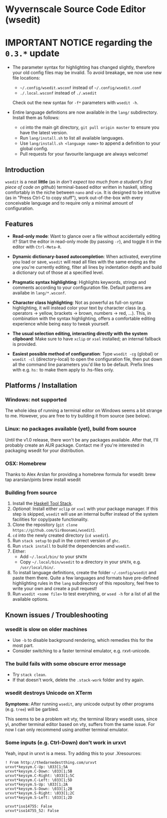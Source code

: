# Wyvernscale Source Code Editor (wsedit)

# IMPORTANT NOTICE regarding the `0.3.*` update

* The parameter syntax for highlighting has changed slightly, therefore your old
  config files may be invalid.  To avoid breakage, we now use new file locations:

  * `~/.config/wsedit.wsconf` instead of `~/.config/wsedit.conf`
  * `./.local.wsconf` instead of `./.wsedit`

  Check out the new syntax for `-f*` parameters with `wsedit -h`.

* Entire language definitions are now available in the `lang/` subdirectory.
  Install them as follows:

  * `cd` into the main git directory, `git pull origin master` to ensure you
    have the latest version.
  * Run `lang/install.sh` to list all available languages.
  * Use `lang/install.sh <language name>` to append a definition to your
    global config.
  * Pull requests for your favourite language are always welcome!

## Introduction

`wsedit` is a neat **little** (as in *don't expect too much from a student's
first piece of code on github*) terminal-based editor written in haskell,
sitting comfortably in the niche between `nano` and `vim`.  It is designed to be
intuitive (as in "Press Ctrl-C to copy stuff"), work out-of-the-box with every
conceivable language and to require only a minimal amount of configuration.

## Features

* __Read-only mode__: Want to glance over a file without accidentally editing
  it?  Start the editor in read-only mode (by passing `-r`), and toggle it in
  the editor with `Ctrl-Meta-R`.

* __Dynamic dictionary-based autocompletion__: When activated, everytime you
  load or save, `wsedit` will read all files with the same ending as the one
  you're currently editing, filter all lines by indentation depth and build a
  dictionary out of those at a specified level.

* __Pragmatic syntax highlighting__: Highlights keywords, strings and comments
  according to your configuration file.  Default patterns are availabe in
  `lang/*.wsconf`.

* __Character class highlighting__: Not as powerful as full-on syntax
  highlighting, it will instead color your text by character class (e.g.
  operators -> yellow, brackets -> brown, numbers -> red, ...).  This, in
  combination with the syntax highlighting, offers a comfortable editing
  experience while being easy to tweak yourself.

* __The usual selection editing, interacting directly with the system
  clipboard__: Make sure to have `xclip` or `xsel` installed; an internal
  fallback is provided.

* __Easiest possible method of configuration__: Type `wsedit -cg` (global) or
  `wsedit -cl` (directory-local) to open the configuration file, then put down
  all the command line parameters you'd like to be default.  Prefix lines with
  e.g. `hs:` to make them apply to .hs-files only.

## Platforms / Installation

### Windows: not supported

The whole idea of running a terminal editor on Windows seems a bit strange to
me.  However, you are free to try building it from source (see below).

### Linux: no packages available (yet), build from source

Until the v1.0 release, there won't be any packages available.  After that, I'll
probably create an AUR package.  Contact me if you're interested in packaging
wsedit for your distribution.

### OSX: Homebrew

Thanks to Alex Arslan for providing a homebrew formula for wsedit:
    brew tap ararslan/pints
    brew install wsedit

### Building from source

1. Install the
   [Haskell Tool Stack](http://docs.haskellstack.org/en/stable/README/).
2. *Optional*: Install either `xclip` or `xsel` with your package manager.  If
   this step is skipped, `wsedit` will use an internal buffer instead of the
   system facilities for copy/paste functionality.
3. Clone the repository (`git clone https://github.com/SirBoonami/wsedit`).
4. `cd` into the newly created directory (`cd wsedit`).
5. Run `stack setup` to pull in the correct version of `ghc`.
6. Run `stack install` to build the dependencies and `wsedit`.
7. Either:
    * Add `~/.local/bin/` to your `$PATH`
    * Copy `~/.local/bin/wsedit` to a directory in your `$PATH`, e.g.
      `/usr/local/bin/`.
8. To install language definitions, create the folder `~/.config/wsedit` and
   paste them there.  Quite a few languages and formats have pre-defined
   highlighting rules in the `lang` subdirectory of this repository, feel free
   to write your own and create a pull request!
9. Run `wsedit <some file>` to test everything, or `wsed -h` for a list of all
   the available options.

## Known issues / Troubleshooting

### wsedit is slow on older machines

  * Use `-b` to disable background rendering, which remedies this for the most
    part.
  * Consider switching to a faster terminal emulator, e.g. rxvt-unicode.

### The build fails with some obscure error message

  * Try `stack clean`.
  * If that doesn't work, delete the `.stack-work` folder and try again.

### wsedit destroys Unicode on XTerm

__Symptoms:__ After running `wsedit`, any unicode output by other programs (e.g.
`tree`) will be garbled.

This seems to be a problem wit vty, the terminal library wsedit uses, since
yi, another terminal editor based on vty, suffers from the same issue. For now I
can only recommend using another terminal emulator.

### Some inputs (e.g. Ctrl-Down) don't work in urxvt

Yeah, input in urxvt is a mess. Try adding this to your .Xresources:

    ! From http://thedarnedestthing.com/urxvt
    urxvt*keysym.C-Up: \033[1;5A
    urxvt*keysym.C-Down: \033[1;5B
    urxvt*keysym.C-Right: \033[1;5C
    urxvt*keysym.C-Left: \033[1;5D
    urxvt*keysym.S-Up: \033[1;2A
    urxvt*keysym.S-Down: \033[1;2B
    urxvt*keysym.S-Right: \033[1;2C
    urxvt*keysym.S-Left: \033[1;2D

    urxvt*iso14755: False
    urxvt*iso14755_52: False
